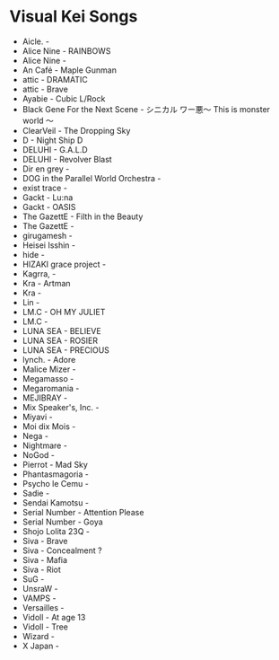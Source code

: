 # Visual Kei Songs

- Aicle. -
- Alice Nine - RAINBOWS
- Alice Nine -
- An Café - Maple Gunman
- attic - DRAMATIC
- attic - Brave
- Ayabie - Cubic L/Rock
- Black Gene For the Next Scene - シニカル ワー悪～ This is monster world ～
- ClearVeil - The Dropping Sky
- D - Night Ship D
- DELUHI - G.A.L.D
- DELUHI - Revolver Blast
- Dir en grey -
- DOG in the Parallel World Orchestra - 
- exist trace -
- Gackt - Lu:na
- Gackt - OASIS
- The GazettE - Filth in the Beauty
- The GazettE -
- girugamesh -
- Heisei Isshin -
- hide -
- HIZAKI grace project -
- Kagrra, -
- Kra - Artman
- Kra -
- Lin -
- LM.C - OH MY JULIET
- LM.C -
- LUNA SEA - BELIEVE
- LUNA SEA - ROSIER
- LUNA SEA - PRECIOUS
- lynch. - Adore
- Malice Mizer -
- Megamasso -
- Megaromania - 
- MEJIBRAY -
- Mix Speaker's, Inc. -
- Miyavi -
- Moi dix Mois -
- Nega -
- Nightmare -
- NoGod -
- Pierrot - Mad Sky
- Phantasmagoria -
- Psycho le Cemu -
- Sadie -
- Sendai Kamotsu -
- Serial Number - Attention Please
- Serial Number - Goya
- Shojo Lolita 23Q -
- Siva - Brave
- Siva - Concealment ?
- Siva - Mafia
- Siva - Riot
- SuG -
- UnsraW -
- VAMPS -
- Versailles -
- Vidoll - At age 13
- Vidoll - Tree
- Wizard -
- X Japan -

